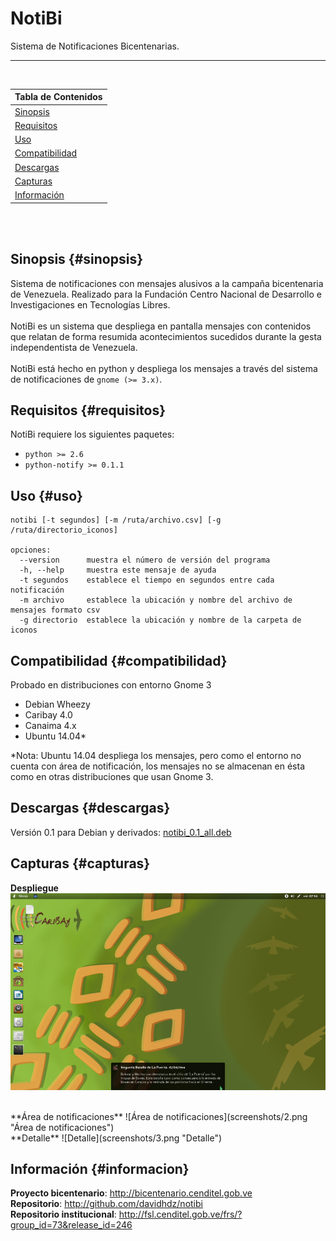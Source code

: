 NotiBi
======
Sistema de Notificaciones Bicentenarias.

----
<br>

|Tabla de Contenidos|
|-------------------|
|[Sinopsis](#sinopsis)|
|[Requisitos](#requisistos)|
|[Uso](#uso)|
|[Compatibilidad](#compatibilidad)|
|[Descargas](#descargas)|
|[Capturas](#capturas)|
|[Información](#informacion)|

<br><br>

Sinopsis {#sinopsis}
--------
Sistema de notificaciones con mensajes alusivos a la campaña bicentenaria de Venezuela. Realizado para la Fundación Centro Nacional de Desarrollo e Investigaciones en Tecnologías Libres.
<br><br>
NotiBi es un sistema que despliega en pantalla mensajes con contenidos que relatan de forma resumida acontecimientos sucedidos durante la gesta independentista de Venezuela. 
<br><br>
NotiBi está hecho en python y despliega los mensajes a través del sistema de notificaciones de `gnome (>= 3.x)`. 


Requisitos {#requisitos}
----------
NotiBi requiere los siguientes paquetes:

 * `python >= 2.6`
 * `python-notify >= 0.1.1`


Uso {#uso}
---
    notibi [-t segundos] [-m /ruta/archivo.csv] [-g /ruta/directorio_iconos]

    opciones:
      --version      muestra el número de versión del programa
      -h, --help     muestra este mensaje de ayuda
      -t segundos    establece el tiempo en segundos entre cada notificación
      -m archivo     establece la ubicación y nombre del archivo de mensajes formato csv
      -g directorio  establece la ubicación y nombre de la carpeta de iconos


Compatibilidad {#compatibilidad}
--------------
Probado en distribuciones con entorno Gnome 3
 * Debian Wheezy
 * Caribay 4.0 
 * Canaima 4.x
 * Ubuntu 14.04*

*Nota: Ubuntu 14.04 despliega los mensajes, pero como el entorno no cuenta con área de notificación, los mensajes no se almacenan en ésta como en otras distribuciones que usan Gnome 3.


Descargas {#descargas}
---------
Versión 0.1 para Debian y derivados: [notibi_0.1_all.deb](http://fsl.cenditel.gob.ve/frs/download.php/467/notibi_0.1_all.deb)

Capturas {#capturas}
--------
**Despliegue**
![Despliegue](screenshots/1.png "Despliegue")

<br/>
**Área de notificaciones**
![Área de notificaciones](screenshots/2.png "Área de notificaciones")

<br/>
**Detalle**
![Detalle](screenshots/3.png "Detalle")
<br/>


Información {#informacion}
-----------
**Proyecto bicentenario**: http://bicentenario.cenditel.gob.ve<br>
**Repositorio**: http://github.com/davidhdz/notibi<br>
**Repositorio institucional**: http://fsl.cenditel.gob.ve/frs/?group_id=73&release_id=246

